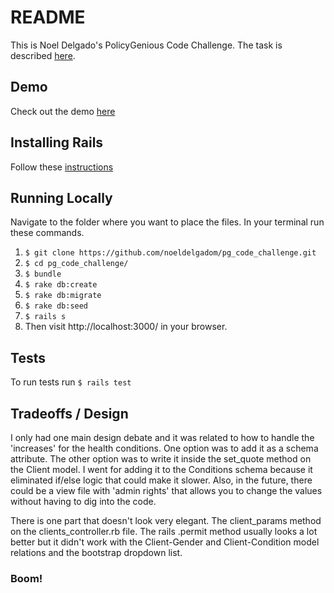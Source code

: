 # README

This is Noel Delgado's PolicyGenious Code Challenge. The task is described [here](https://docs.google.com/document/d/15f4hiBdM26FcEdJDLWt7tacP5Jic5StUlwv4JLxT9BU/edit#heading=h.btde6cpivf).

## Demo
Check out the demo [here](https://noel-delgado-pg-challenge.herokuapp.com/)

## Installing Rails

Follow these [instructions](http://installrails.com/) 

## Running Locally

Navigate to the folder where you want to place the files. In your terminal run these commands.

1. `$ git clone https://github.com/noeldelgadom/pg_code_challenge.git`
2. `$ cd pg_code_challenge/`
3. `$ bundle`
4. `$ rake db:create`
5. `$ rake db:migrate`
6. `$ rake db:seed`
7. `$ rails s`
8. Then visit http://localhost:3000/ in your browser.

## Tests

To run tests run `$ rails test`

## Tradeoffs / Design

I only had one main design debate and it was related to how to handle the 'increases' for the health conditions. One option was to add it as a schema attribute. The other option was to write it inside the set_quote method on the Client model. I went for adding it to the Conditions schema because it eliminated if/else logic that could make it slower. Also, in the future, there could be a view file with 'admin rights' that allows you to change the values without having to dig into the code.

There is one part that doesn't look very elegant. The client_params method on the clients_controller.rb file. The rails .permit method usually looks a lot better but it didn't work with the Client-Gender and Client-Condition model relations and the bootstrap dropdown list.

### Boom!
